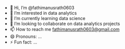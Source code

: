 - 👋 Hi, I’m @fathimanusrath0603
- 👀 I’m interested in data analytics
- 🌱 I’m currently learning data science
- 💞️ I’m looking to collaborate on data analytics projects
- 📫 How to reach me fathimanusrath0603@gmail.com
- 😄 Pronouns: ...
- ⚡ Fun fact: ...

<!---
fathimanusrath0603/fathimanusrath0603 is a ✨ special ✨ repository because its `README.md` (this file) appears on your GitHub profile.
You can click the Preview link to take a look at your changes.
--->
